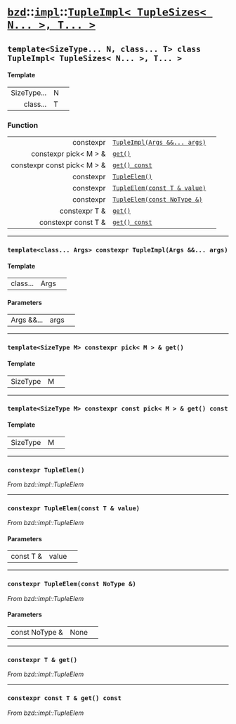 # [`bzd`](../../../index.md)::[`impl`](../../index.md)::[`TupleImpl< TupleSizes< N... >, T... >`](../index.md)

## `template<SizeType... N, class... T> class TupleImpl< TupleSizes< N... >, T... >`

#### Template
||||
|---:|:---|:---|
|SizeType...|N||
|class...|T||
### Function
||||
|---:|:---|:---|
|constexpr|[`TupleImpl(Args &&... args)`](./index.md)||
|constexpr pick< M > &|[`get()`](./index.md)||
|constexpr const pick< M > &|[`get() const`](./index.md)||
|constexpr|[`TupleElem()`](./index.md)||
|constexpr|[`TupleElem(const T & value)`](./index.md)||
|constexpr|[`TupleElem(const NoType &)`](./index.md)||
|constexpr T &|[`get()`](./index.md)||
|constexpr const T &|[`get() const`](./index.md)||
------
### `template<class... Args> constexpr TupleImpl(Args &&... args)`

#### Template
||||
|---:|:---|:---|
|class...|Args||
#### Parameters
||||
|---:|:---|:---|
|Args &&...|args||
------
### `template<SizeType M> constexpr pick< M > & get()`

#### Template
||||
|---:|:---|:---|
|SizeType|M||
------
### `template<SizeType M> constexpr const pick< M > & get() const`

#### Template
||||
|---:|:---|:---|
|SizeType|M||
------
### `constexpr TupleElem()`
*From bzd::impl::TupleElem*


------
### `constexpr TupleElem(const T & value)`
*From bzd::impl::TupleElem*


#### Parameters
||||
|---:|:---|:---|
|const T &|value||
------
### `constexpr TupleElem(const NoType &)`
*From bzd::impl::TupleElem*


#### Parameters
||||
|---:|:---|:---|
|const NoType &|None||
------
### `constexpr T & get()`
*From bzd::impl::TupleElem*


------
### `constexpr const T & get() const`
*From bzd::impl::TupleElem*


